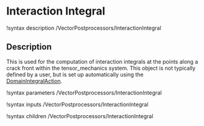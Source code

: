 # Interaction Integral

!syntax description /VectorPostprocessors/InteractionIntegral

## Description

This is used for the computation of interaction integrals at the points along a crack front within the tensor_mechanics system. This object is not typically defined by a user, but is set up automatically using the [DomainIntegralAction](/DomainIntegralAction.md).

!syntax parameters /VectorPostprocessors/InteractionIntegral

!syntax inputs /VectorPostprocessors/InteractionIntegral

!syntax children /VectorPostprocessors/InteractionIntegral

